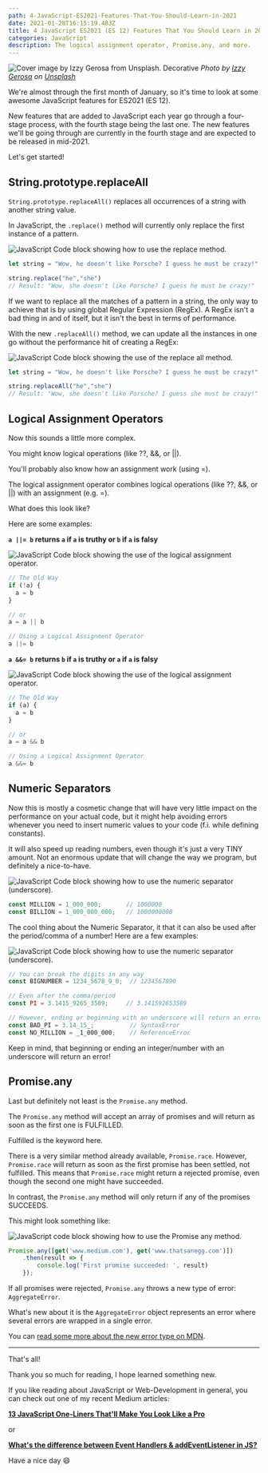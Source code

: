 ```yaml
---
path: 4-JavaScript-ES2021-Features-That-You-Should-Learn-in-2021
date: 2021-01-28T16:15:19.483Z
title: 4 JavaScript ES2021 (ES 12) Features That You Should Learn in 2021
categories: JavaScript
description: The logical assignment operator, Promise.any, and more.
---
```

![Cover image by Izzy Gerosa from Unsplash. Decorative](/assets/es2021-bg.jpg)
*Photo by [Izzy Gerosa](https://unsplash.com/@izzygerosa) on [Unsplash](https://unsplash.com/s/photos/yellow-car-snow)*

We're almost through the first month of January, so it's time to look at some awesome JavaScript features for ES2021 (ES 12). 

New features that are added to JavaScript each year go through a four-stage process, with the fourth stage being the last one. The new features we'll be going through are currently in the fourth stage and are expected to be released in mid-2021.

Let's get started!


## String.prototype.replaceAll

`String.prototype.replaceAll()` replaces all occurrences of a string with another string value.

In JavaScript, the `.replace()` method will currently only replace the first instance of a pattern.

![JavaScript Code block showing how to use the replace method.](/assets/2021-1.png)

```javascript
let string = "Wow, he doesn't like Porsche? I guess he must be crazy!"

string.replace("he","she")
// Result: "Wow, she doesn't like Porsche? I guess he must be crazy!"
```
If we want to replace all the matches of a pattern in a string, the only way to achieve that is by using global Regular Expression (RegEx). A RegEx isn't a bad thing in and of itself, but it isn't the best in terms of performance.

With the new `.replaceAll()` method, we can update all the instances in one go without the performance hit of creating a RegEx:

![JavaScript Code block showing the use of the replace all method.](/assets/2021-2.png)

```javascript
let string = "Wow, he doesn't like Porsche? I guess he must be crazy!"

string.replaceAll("he","she")
// Result: "Wow, she doesn't like Porsche? I guess she must be crazy!"
```

## Logical Assignment Operators

Now this sounds a little more complex.

You might know logical operations (like ??, &&, or ||).

You'll probably also know how an assignment work (using =).

The logical assignment operator combines logical operations (like ??, &&, or ||) with an assignment (e.g. =).

What does this look like?

Here are some examples:

**`a ||= b` returns `a` if `a` is truthy or `b` if `a` is falsy**

![JavaScript Code block showing the use of the logical assignment operator.](/assets/2021-3.png)

```javascript
// The Old Way
if (!a) {
  a = b
}

// or 
a = a || b

// Using a Logical Assignment Operator
a ||= b
```

**`a &&= b` returns `b` if `a` is truthy or `a` if `a` is falsy**

![JavaScript Code block showing the use of the logical assignment operator.](/assets/2021-4.png)

```javascript
// The Old Way
if (a) {
  a = b
}

// or 
a = a && b

// Using a Logical Assignment Operator
a &&= b
```

## Numeric Separators

Now this is mostly a cosmetic change that will have very little impact on the performance on your actual code, but it might help avoiding errors whenever you need to insert numeric values to your code (f.i. while defining constants).

It will also speed up reading numbers, even though it's just a very TINY amount. Not an enormous update that will change the way we program, but definitely a nice-to-have.

![JavaScript Code block showing how to use the numeric separator (underscore).](/assets/2021-5.png)

```javascript
const MILLION = 1_000_000;       // 1000000
const BILLION = 1_000_000_000;   // 1000000000
```

The cool thing about the Numeric Separator, it that it can also be used after the period/comma of a number! Here are a few examples:

![JavaScript Code block showing how to use the numeric separator (underscore).](/assets/2021-6.png)

```javascript
// You can break the digits in any way
const BIGNUMBER = 1234_5678_9_0;  // 1234567890

// Even after the comma/period
const PI = 3.1415_9265_3589;     // 3.141592653589

// However, ending or beginning with an underscore will return an error!
const BAD_PI = 3.14_15_;          // SyntaxError
const NO_MILLION = _1_000_000;    // ReferenceError
```

Keep in mind, that beginning or ending an integer/number with an underscore will return an error!

## Promise.any

Last but definitely not least is the `Promise.any` method.

The `Promise.any` method will accept an array of promises and will return as soon as the first one is FULFILLED.

Fulfilled is the keyword here.

There is a very similar method already available, `Promise.race`. However, `Promise.race` will return as soon as the first promise has been settled, not fulfilled. This means that `Promise.race` might return a rejected promise, even though the second one might have succeeded.

In contrast, the `Promise.any` method will only return if any of the promises SUCCEEDS.

This might look something like:

![JavaScript code block showing how to use the Promise any method.](/assets/2021-7.png)

```javascript
Promise.any([get('www.medium.com'), get('www.thatsanegg.com')])
    .then(result => {
        console.log('First promise succeeded: ', result)
    });
```

If all promises were rejected, `Promise.any` throws a new type of error: `AggregateError`.

What's new about it is the `AggregateError` object represents an error where several errors are wrapped in a single error.

You can [read some more about the new error type on MDN](https://developer.mozilla.org/en-US/docs/Web/JavaScript/Reference/Global_Objects/AggregateError).

---

That's all!

Thank you so much for reading, I hope learned something new.

If you like reading about JavaScript or Web-Development in general, you can check out one of my recent Medium articles:

**[13 JavaScript One-Liners That'll Make You Look Like a Pro](/blog/13-javascript-one-liners-that’ll-make-you-look-like-a-pro/)**

or

**[What's the difference between Event Handlers & addEventListener in JS?](/blog/what’s-the-difference-between-event-handlers-addeventlistener-in-js/)**

Have a nice day 😄